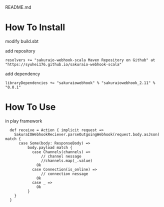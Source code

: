 README.md



# How To Install


modify build.sbt

add repository

```
resolvers += "sakuraio-webhook-scala Maven Repository on Github" at "https://syuhei176.github.io/sakuraio-webhook-scala"
```

add dependency


```
libraryDependencies += "sakuraiowebhook" % "sakuraiowebhook_2.11" % "0.0.1"
```


# How To Use

in play framework

```
  def receive = Action { implicit request =>
    SakuraIOWebhookReciever.parseOutgoingWebhook(request.body.asJson) match {
      case Some(body: ResponseBody) =>
	      body.payload match {
	        case Channels(channels) =>
	        	// channel nessage
	        	//channels.map(_.value)
	          Ok
	        case Connection(is_online) =>
	        	// connection nessage
	          Ok
	        case _ =>
	          Ok
	      }
    }
  }
 ```